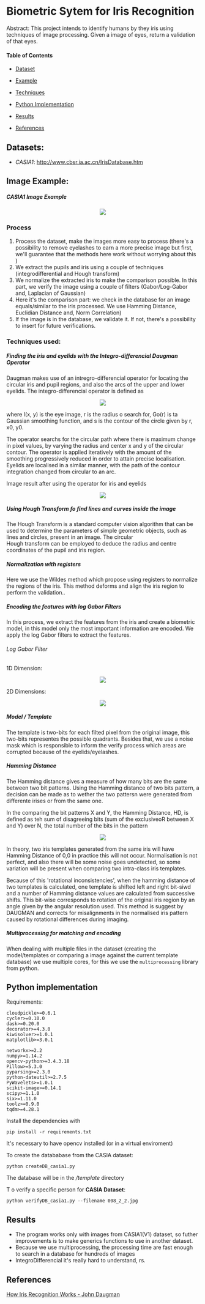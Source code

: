 # Biometric Sytem for Iris Recognition

Abstract: This project intends to identify humans by they iris using techniques of image processing. Given a image of eyes, return a validation of that eyes.

#### Table of Contents

- [Dataset](#dataset)

- [Example](#example)

- [Techniques](#tech)

- [Python Implementation](#python)

- [Results](#result)

- [References](#references)


<div id='dataset' >

## **Datasets**:

- *CASIA1*: http://www.cbsr.ia.ac.cn/IrisDatabase.htm 
  

<div id='example' />

## **Image Example:**

##### CASIA1 Image Example

<p align='center'>
    <img src='https://i.ibb.co/nmqb4pv/084-2-2.jpg' />
</p>

### Process


<div id='process' />

1) Process the dataset, make the images more easy to process (there's a possibility to remove eyelashes to earn a more precise image but first, we'll guarantee that the methods here work without worrying about this )
2) We extract the pupils and iris using a couple of techniques (integrodifferential and Hough transform)
3) We normalize the extracted iris to make the comparison possible. In this part, we verify the image using a couple of filters (Gabor/Log-Gabor and, Laplacian of Gaussian)
4) Here it's the comparison part: we check in the database for an image equals/similar to the iris processed. We use Hamming Distance, Euclidian Distance and, Norm Correlation)
5) If the image is in the database, we validate it. If not, there's a possibility to insert for future verifications.


<div id='tech' />

### Techniques used:

##### Finding the iris and eyelids with the Integro-differencial Daugman Operator

Daugman makes use of an intregro-differencial operator for locating the circular iris and pupil regions, and also the arcs of the upper and lower eyelids. The integro-differencial operator is defined as


<p align='center'>
    <img src='./equ1.png' />
</p>

where I(x, y) is the eye image, r is the radius o search for, Go(r) is ta Gaussian smoothing function, and s is the contour of the circle given by r, x0, y0.

The operator searchs for the circular path where there is maximum change in pixel values, by varying the radius and center x and y of the circular contour. The operator is applied iteratively with the amount of the smoothing progressively reduced in order to attain precise localisation. Eyelids are localised in a similar manner, with the path of the contour integration changed from circular to an arc.

Image result after using the operator for iris and eyelids

<p align='center'>
    <img src='./intrego-eye.jpg' />
</p>


##### Using Hough Transform fo find lines and curves inside the image


<div id='references' />The Hough Transform is a standard computer vision algorithm that can be used to determine the parameters of simple geometric objects, such as lines and circles, present in an image. The circular
<div id='example' />
 Hough transform can be employed to deduce the radius and centre coordinates of the pupil and iris region.

##### Normalization with registers

 Here we use the Wildes method which propose using registers to normalize the regions of the iris. This method deforms and align the iris region to perform the validation..

##### Encoding the features with log Gabor Filters

In this process, we extract the features from the iris and create a biometric model, in this model only the most important information are encoded. We apply the log Gabor filters to extract the features.

###### Log Gabor Filter

1D Dimension:


<p align='center'>
    <img src='./loggabor1D.jpg' />
</p>

2D Dimensions:


<p align='center'>
    <img src='./loggabor2D.jpg' />
</p>


##### Model / Template

 The template is two-bits for each filted pixel from the original image, this two-bits representes the possible quadrants. Besides that, we use a noise mask which is responsible to inform the verify process which areas are corrupted because of the eyelids/eyelashes.

##### Hamming Distance

The Hamming distance gives a measure of how many bits are the same between two bit patterns. Using the Hamming distance of two bits pattern, a decision can be made as to wether the two pattersn were generated from differente irises or from the same one.

In the comparing the bit patterns X and Y, the Hamming Distance, HD, is defined as teh sum of disagreeing bits (sum of the exclusiveoR between X and Y) over N, the total number of the bits in the pattern

<p align='center'>
    <img src='./hammin.jpg' />
</p>

In theory, two iris templates generated from the same iris will have Hamming Distance of 0,0 in practice this will not occur. Normalisation is not perfect, and also there will be some noise goes undetected, so some variation will be present when comparing two intra-class iris templates.

Because of this 'rotational inconsistencies', when the hamming distance of two templates is calculated, one template is shifted left and right bit-siwd and a number of Hamming distance values are calculated from successive shifts. This bit-wise corresponds to rotation of the original iris region by an angle given by the angular resolution used. This method is suggest by DAUGMAN and corrects for misalignments in the normalised iris pattern caused by rotational differences during imaging.

##### Multiprocessing for matching and encoding

 When dealing with multiple files in the dataset (creating the model/templates or comparing a image against the current template database) we use multiple cores, for this we use the ```multiprocessing``` library from python.


<div id='python' />

## Python implementation

Requirements:

```
cloudpickle>=0.6.1
cycler>=0.10.0
dask>=0.20.0
decorator>=4.3.0
kiwisolver>=1.0.1
matplotlib>=3.0.1

networkx>=2.2
numpy>=1.14.2
opencv-python>=3.4.3.18
Pillow>=5.3.0
pyparsing>=2.3.0
python-dateutil>=2.7.5
PyWavelets>=1.0.1
scikit-image>=0.14.1
scipy>=1.1.0
six>=1.11.0
toolz>=0.9.0
tqdm>=4.28.1
```

Install the dependencies with

```pip install -r requirements.txt```

 It's necessary to have opencv installed (or in a virtual enviroment)

To create the datababase from the  CASIA dataset: 

```python createDB_casia1.py ```

 The database will be in the */template* directory


T o verify a specific person for **CASIA Dataset**: 

```python verifyDB_casia1.py --filename 008_2_2.jpg```

<div id='result' />

## Results

- The program works only with images from CASIA1(V1) dataset, so futher improvements is to make generics functions to use in another dataset.
- Because we use multiprocessing, the processing time are fast enough to search in a database for hundreds of images
- IntegroDifferencial it's really hard to understand, rs.

## References

[How Iris Recognition Works - John Daugman](https://www.cl.cam.ac.uk/~jgd1000/csvt.pdf)
